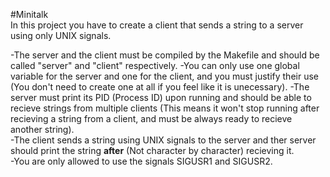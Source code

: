 #Minitalk  
In this project you have to create a client that sends a string to a server using only UNIX signals.  

-The server and the client must be compiled by the Makefile and should be called "server" and "client" respectively.
-You can only use one global variable for the server and one for the client, and you must justify their use (You don't need to create one at all if you feel like it is unecessary).
-The server must print its PID (Process ID) upon running and should be able to recieve strings from multiple clients (This means it won't stop running after recieving a string from a client, and must be always ready to recieve another string).  
-The client sends a string using UNIX signals to the server and ther server should print the string **after** (Not character by character) recieving it.  
-You are only allowed to use the signals SIGUSR1 and SIGUSR2.  
